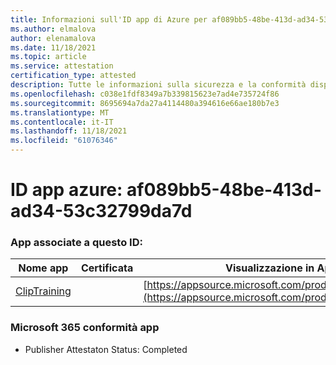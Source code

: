 ```yaml
---
title: Informazioni sull'ID app di Azure per af089bb5-48be-413d-ad34-53c32799da7d
ms.author: elmalova
author: elenamalova
ms.date: 11/18/2021
ms.topic: article
ms.service: attestation
certification_type: attested
description: Tutte le informazioni sulla sicurezza e la conformità disponibili per af089bb5-48be-413d-ad34-53c32799da7d.
ms.openlocfilehash: c038e1fdf8349a7b339815623e7ad4e735724f86
ms.sourcegitcommit: 8695694a7da27a4114480a394616e66ae180b7e3
ms.translationtype: MT
ms.contentlocale: it-IT
ms.lasthandoff: 11/18/2021
ms.locfileid: "61076346"
---
```

# <a name="azure-app-id-af089bb5-48be-413d-ad34-53c32799da7d"></a>ID app azure: af089bb5-48be-413d-ad34-53c32799da7d


### <a name="apps-associated-with-this-id"></a>App associate a questo ID:
| **Nome app** | **Certificata** | **Visualizzazione in AppSource** |
|--------------|---------------|-----------------------|
| [ClipTraining](https://docs.microsoft.com/microsoft-365-app-certification/forward/WA200001687) |  | [https://appsource.microsoft.com/product/office/WA200001687](https://appsource.microsoft.com/product/office/WA200001687) |

### <a name="microsoft-365-app-compliance-status"></a>Microsoft 365 conformità app
- Publisher Attestaton Status: Completed
